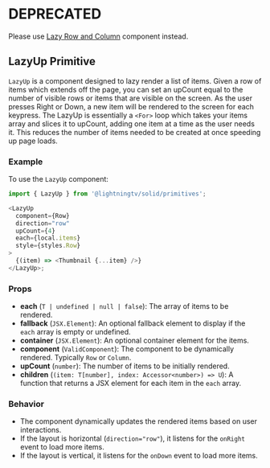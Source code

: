 # DEPRECATED

Please use [Lazy Row and Column](/primitives/lazy.md) component instead.

## LazyUp Primitive

`LazyUp` is a component designed to lazy render a list of items. Given a row of items which extends off the page, you can set an upCount equal to the number of visible rows or items that are visible on the screen. As the user presses Right or Down, a new item will be rendered to the screen for each keypress. The LazyUp is essentially a `<For>` loop which takes your items array and slices it to upCount, adding one item at a time as the user needs it. This reduces the number of items needed to be created at once speeding up page loads.

### Example

To use the `LazyUp` component:

```javascript
import { LazyUp } from '@lightningtv/solid/primitives';

<LazyUp
  component={Row}
  direction="row"
  upCount={4}
  each={local.items}
  style={styles.Row}
>
  {(item) => <Thumbnail {...item} />}
</LazyUp>;
```

### Props

- **each** (`T | undefined | null | false`): The array of items to be rendered.
- **fallback** (`JSX.Element`): An optional fallback element to display if the `each` array is empty or undefined.
- **container** (`JSX.Element`): An optional container element for the items.
- **component** (`ValidComponent`): The component to be dynamically rendered. Typically `Row` or `Column`.
- **upCount** (`number`): The number of items to be initially rendered.
- **children** (`(item: T[number], index: Accessor<number>) => U`): A function that returns a JSX element for each item in the `each` array.

### Behavior

- The component dynamically updates the rendered items based on user interactions.
- If the layout is horizontal (`direction="row"`), it listens for the `onRight` event to load more items.
- If the layout is vertical, it listens for the `onDown` event to load more items.
